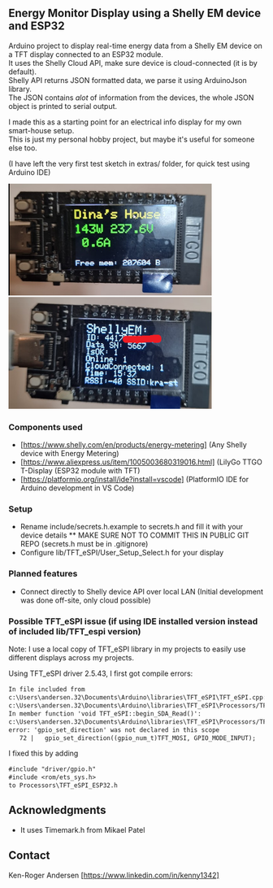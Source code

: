 <!-- ABOUT THE PROJECT -->
## Energy Monitor Display using a Shelly EM device and ESP32
Arduino project to display real-time energy data from a Shelly EM device on a TFT display connected to an ESP32 module.<br />
It uses the Shelly Cloud API, make sure device is cloud-connected (it is by default). <br />
Shelly API returns JSON formatted data, we parse it using ArduinoJson library.<br />
The JSON contains *alot* of information from the devices, the whole JSON object is printed to serial output.<br />

I made this as a starting point for an electrical info display for my own smart-house setup.<br />
This is just my personal hobby project, but maybe it's useful for someone else too.

(I have left the very first test sketch in extras/ folder, for quick test using Arduino IDE)

<img src="epanel_ttgo.png" alt="Logo" width="400" height="220">
<img src="epanel_ttgo2.png" alt="Logo" width="400" height="220">

### Components used

* [https://www.shelly.com/en/products/energy-metering] (Any Shelly device with Energy Metering)
* [https://www.aliexpress.us/item/1005003680319016.html] (LilyGo TTGO T-Display (ESP32 module with TFT)
* [https://platformio.org/install/ide?install=vscode] (PlatformIO IDE for Arduino development in VS Code)

### Setup

* Rename include/secrets.h.example to secrets.h and fill it with your device details
  ** MAKE SURE NOT TO COMMIT THIS IN PUBLIC GIT REPO (secrets.h must be in .gitignore)
* Configure lib/TFT_eSPI/User_Setup_Select.h for your display

### Planned features
* Connect directly to Shelly device API over local LAN (Initial development was done off-site, only cloud possible)

### Possible TFT_eSPI issue (if using IDE installed version instead of included lib/TFT_espi version)
Note: I use a local copy of TFT_eSPI library in my projects to easily use different displays across my projects.

Using TFT_eSPI driver 2.5.43, I first got compile errors:
```
In file included from c:\Users\andersen.32\Documents\Arduino\libraries\TFT_eSPI\TFT_eSPI.cpp:24:
c:\Users\andersen.32\Documents\Arduino\libraries\TFT_eSPI\Processors/TFT_eSPI_ESP32.c: In member function 'void TFT_eSPI::begin_SDA_Read()':
c:\Users\andersen.32\Documents\Arduino\libraries\TFT_eSPI\Processors/TFT_eSPI_ESP32.c:72:3: error: 'gpio_set_direction' was not declared in this scope
   72 |   gpio_set_direction((gpio_num_t)TFT_MOSI, GPIO_MODE_INPUT);
```
I fixed this by adding
```
#include "driver/gpio.h"
#include <rom/ets_sys.h>
to Processors\TFT_eSPI_ESP32.h
```

## Acknowledgments
* It uses Timemark.h from Mikael Patel
  
## Contact
Ken-Roger Andersen [https://www.linkedin.com/in/kenny1342]